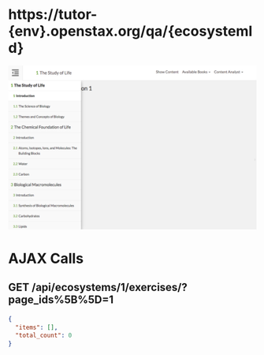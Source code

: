 # https://tutor-{env}.openstax.org/qa/{ecosystemId}

![image](./screenshots/tutor-{env}.openstax.org_qa_{ecosystemId}.png)

# AJAX Calls

## GET /api/ecosystems/1/exercises/?page_ids%5B%5D=1

```json
{
  "items": [],
  "total_count": 0
}
```

